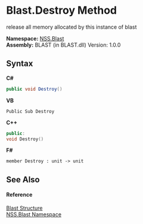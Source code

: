 # Blast.Destroy Method 
 

release all memory allocated by this instance of blast

**Namespace:**&nbsp;<a href="88b55311-4a89-0894-e27a-e157e443c7f7">NSS.Blast</a><br />**Assembly:**&nbsp;BLAST (in BLAST.dll) Version: 1.0.0

## Syntax

**C#**<br />
``` C#
public void Destroy()
```

**VB**<br />
``` VB
Public Sub Destroy
```

**C++**<br />
``` C++
public:
void Destroy()
```

**F#**<br />
``` F#
member Destroy : unit -> unit 

```


## See Also


#### Reference
<a href="efe93ce5-baaf-ed42-b038-35b4ff074233">Blast Structure</a><br /><a href="88b55311-4a89-0894-e27a-e157e443c7f7">NSS.Blast Namespace</a><br />